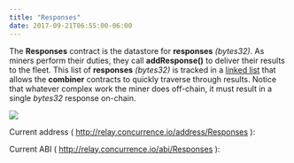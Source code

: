 ```yaml
---
title: "Responses"
date: 2017-09-21T06:55:00-06:00
---
```

The **Responses** contract is the datastore for **responses** *(bytes32)*. As miners perform their duties, they call **addResponse()** to deliver their results to the fleet. This list of **responses** *(bytes32)* is tracked in a [linked list](/exploration/linkedlists/) that allows the **combiner** contracts to quickly traverse through results. Notice that whatever complex work the miner does off-chain, it must result in a single *bytes32* response on-chain.

<img src="/images/responses.png"/>


<!--RQC CODE solidity Responses/Responses.sol -->

Current address ( http://relay.concurrence.io/address/Responses ):
<!--RQC ADDRESS Responses/Responses.address -->

Current ABI ( http://relay.concurrence.io/abi/Responses ):
<!--RQC ABI Responses/Responses.abi -->
